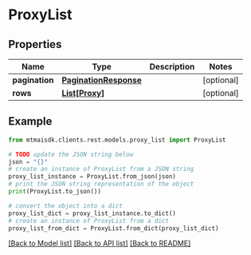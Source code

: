 # ProxyList


## Properties

Name | Type | Description | Notes
------------ | ------------- | ------------- | -------------
**pagination** | [**PaginationResponse**](PaginationResponse.md) |  | [optional] 
**rows** | [**List[Proxy]**](Proxy.md) |  | [optional] 

## Example

```python
from mtmaisdk.clients.rest.models.proxy_list import ProxyList

# TODO update the JSON string below
json = "{}"
# create an instance of ProxyList from a JSON string
proxy_list_instance = ProxyList.from_json(json)
# print the JSON string representation of the object
print(ProxyList.to_json())

# convert the object into a dict
proxy_list_dict = proxy_list_instance.to_dict()
# create an instance of ProxyList from a dict
proxy_list_from_dict = ProxyList.from_dict(proxy_list_dict)
```
[[Back to Model list]](../README.md#documentation-for-models) [[Back to API list]](../README.md#documentation-for-api-endpoints) [[Back to README]](../README.md)


